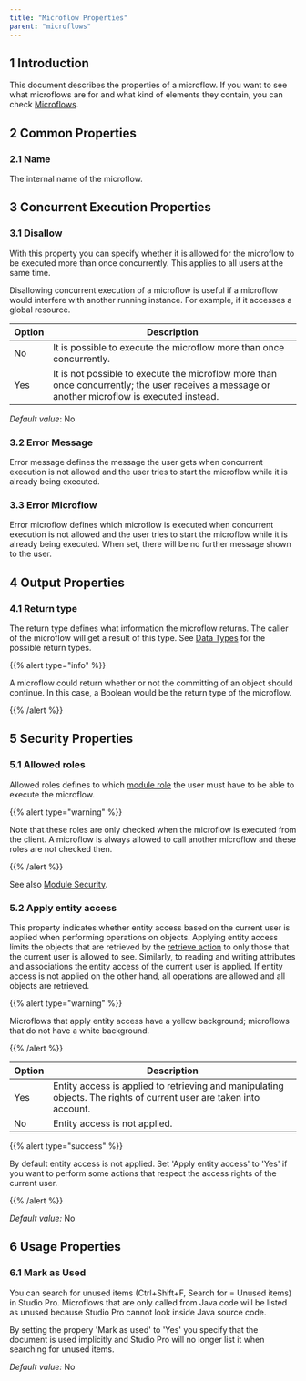 ```yaml
---
title: "Microflow Properties"
parent: "microflows"
---
```


## 1 Introduction

This document describes the properties of a microflow. If you want to see what microflows are for and what kind of elements they contain, you can check [Microflows](microflows).

## 2 Common Properties

### 2.1 Name

The internal name of the microflow.

## 3 Concurrent Execution Properties

### 3.1 Disallow

With this property you can specify whether it is allowed for the microflow to be executed more than once concurrently. This applies to all users at the same time.

Disallowing concurrent execution of a microflow is useful if a microflow would interfere with another running instance. For example, if it accesses a global resource.

| Option | Description |
| --- | --- |
| No | It is possible to execute the microflow more than once concurrently. |
| Yes | It is not possible to execute the microflow more than once concurrently; the user receives a message or another microflow is executed instead. |

_Default value_: No

### 3.2 Error Message

Error message defines the message the user gets when concurrent execution is not allowed and the user tries to start the microflow while it is already being executed.

### 3.3 Error Microflow

Error microflow defines which microflow is executed when concurrent execution is not allowed and the user tries to start the microflow while it is already being executed. When set, there will be no further message shown to the user.

## 4 Output Properties

### 4.1 Return type

The return type defines what information the microflow returns. The caller of the microflow will get a result of this type. See [Data Types](data-types) for the possible return types.

{{% alert type="info" %}}

A microflow could return whether or not the committing of an object should continue. In this case, a Boolean would be the return type of the microflow.

{{% /alert %}}

## 5 Security Properties

### 5.1 Allowed roles

Allowed roles defines to which [module role](module-role) the user must have to be able to execute the microflow.

{{% alert type="warning" %}}

Note that these roles are only checked when the microflow is executed from the client. A microflow is always allowed to call another microflow and these roles are not checked then.

{{% /alert %}}

See also [Module Security](module-security).

### 5.2 Apply entity access

This property indicates whether entity access based on the current user is applied when performing operations on objects. Applying entity access limits the objects that are retrieved by the [retrieve action](retrieve) to only those that the current user is allowed to see. Similarly, to reading and writing attributes and associations the entity access of the current user is applied. If entity access is not applied on the other hand, all operations are allowed and all objects are retrieved.

{{% alert type="warning" %}}

Microflows that apply entity access have a yellow background; microflows that do not have a white background.

{{% /alert %}}

| Option | Description |
| --- | --- |
| Yes | Entity access is applied to retrieving and manipulating objects. The rights of current user are taken into account. |
| No | Entity access is not applied. |

{{% alert type="success" %}}

By default entity access is not applied. Set 'Apply entity access' to 'Yes' if you want to perform some actions that respect the access rights of the current user.

{{% /alert %}}

_Default value:_ No

## 6 Usage Properties

### 6.1 Mark as Used

You can search for unused items (Ctrl+Shift+F, Search for = Unused items) in Studio Pro. Microflows that are only called from Java code will be listed as unused because Studio Pro cannot look inside Java source code.

By setting the propery 'Mark as used' to 'Yes' you specify that the document is used implicitly and Studio Pro will no longer list it when searching for unused items.

_Default value:_ No
